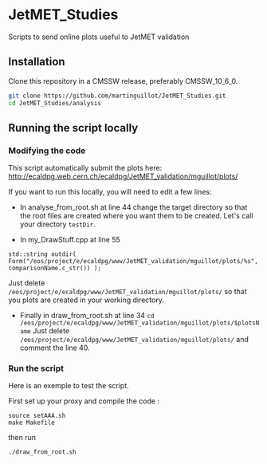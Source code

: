 # JetMET_Studies
Scripts to send online plots useful to JetMET validation

## Installation
Clone this repository in a CMSSW release, preferably CMSSW_10_6_0.
```bash
git clone https://github.com/martinguillot/JetMET_Studies.git
cd JetMET_Studies/analysis
```
## Running the script locally
### Modifying the code
This script automatically submit the plots here: http://ecaldpg.web.cern.ch/ecaldpg/JetMET_validation/mguillot/plots/

If you want to run this locally, you will need to edit a few lines:

+ In analyse_from_root.sh at line 44 change the target directory so that the root files are created where you want them to be created. Let's call your directory ```testDir```. 

+ In my_DrawStuff.cpp at line 55
```
std::string outdir( Form("/eos/project/e/ecaldpg/www/JetMET_validation/mguillot/plots/%s", comparisonName.c_str()) );
```
Just delete ```/eos/project/e/ecaldpg/www/JetMET_validation/mguillot/plots/``` so that you plots are created in your working directory.

+ Finally in draw_from_root.sh at line 34
```cd /eos/project/e/ecaldpg/www/JetMET_validation/mguillot/plots/$plotsName```
Just delete ```/eos/project/e/ecaldpg/www/JetMET_validation/mguillot/plots/``` and comment the line 40.
### Run the script
Here is an exemple to test the script.

First set up your proxy and compile the code :
```
source setAAA.sh
make Makefile
```
then run 
```
./draw_from_root.sh
